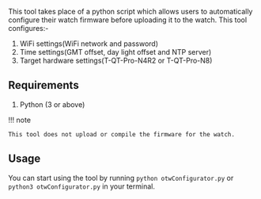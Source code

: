 This tool takes place of a python script which allows users to automatically configure their watch firmware before uploading it to the watch. This tool configures:-

1. WiFi settings(WiFi network and password)
2. Time settings(GMT offset, day light offset and NTP server)
3. Target hardware settings(T-QT-Pro-N4R2 or T-QT-Pro-N8)

## Requirements
1. Python (3 or above)

!!! note 

    This tool does not upload or compile the firmware for the watch.

## Usage
You can start using the tool by running ```python otwConfigurator.py``` or ```python3 otwConfigurator.py``` in your terminal. 